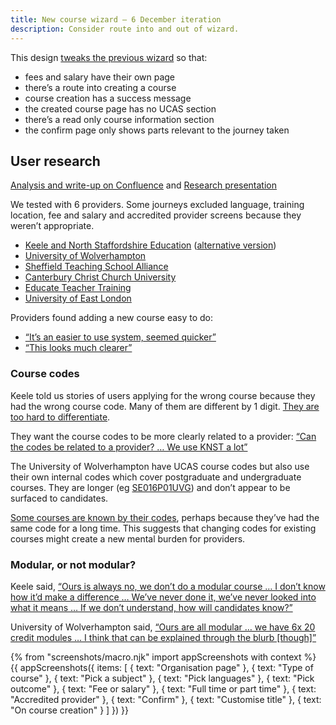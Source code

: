```yaml
---
title: New course wizard – 6 December iteration
description: Consider route into and out of wizard.
---
```

This design [tweaks the previous wizard](/publish-teacher-training-courses/new-course) so that:

* fees and salary have their own page
* there’s a route into creating a course
* course creation has a success message
* the created course page has no UCAS section
* there’s a read only course information section
* the confirm page only shows parts relevant to the journey taken

## User research

[Analysis and write-up on Confluence](https://dfedigital.atlassian.net/wiki/spaces/BaT/pages/762609665/Analysis+and+write+up) and [Research presentation](https://docs.google.com/presentation/d/1ImIHrXYtxKQwYa4LBOQQMHrl-WCq3Ke3UQmBcYDZiO4/)

We tested with 6 providers. Some journeys excluded language, training location, fee and salary and accredited provider screens because they weren’t appropriate.

* [Keele and North Staffordshire Education](https://lookback.io/watch/veykZkMozQtCAvceD) ([alternative version](https://lookback.io/watch/gKCGDj8zDhCiqwQ77))
* [University of Wolverhampton](https://lookback.io/watch/gYu2aoCo3PWyaJEHH)
* [Sheffield Teaching School Alliance](https://lookback.io/watch/QjevW5d7ahX57csvf)
* [Canterbury Christ Church University](https://lookback.io/watch/RrMJ6CkbkXkrQ49Hk)
* [Educate Teacher Training](https://lookback.io/watch/GJbiS5bz4ouL6uohF)
* [University of East London](https://lookback.io/watch/8X5QYCPob8XmSAtbw)

Providers found adding a new course easy to do:

* [“It’s an easier to use system, seemed quicker”](https://lookback.io/watch/gKCGDj8zDhCiqwQ77?t=1h15m15s)
* [“This looks much clearer”](https://lookback.io/watch/gYu2aoCo3PWyaJEHH?t=50m26.78s)

### Course codes

Keele told us stories of users applying for the wrong course because they had the wrong course code. Many of them are different by 1 digit. [They are too hard to differentiate](https://lookback.io/watch/gKCGDj8zDhCiqwQ77?t=28m46s).

They want the course codes to be more clearly related to a provider: [“Can the codes be related to a provider? … We use KNST a lot”](https://lookback.io/watch/gKCGDj8zDhCiqwQ77?t=29m7s)

The University of Wolverhampton have UCAS course codes but also use their own internal codes which cover postgraduate and undergraduate courses. They are longer (eg [SE016P01UVG](https://courses.wlv.ac.uk/course.asp?code=SE016P01UVG)) and don’t appear to be surfaced to candidates.

[Some courses are known by their codes](https://lookback.io/watch/gYu2aoCo3PWyaJEHH?t=18m19.94s), perhaps because they’ve had the same code for a long time. This suggests that changing codes for existing courses might create a new mental burden for providers.

### Modular, or not modular?

Keele said, [“Ours is always no, we don’t do a modular course … I don’t know how it’d make a difference … We’ve never done it, we’ve never looked into what it means … If we don’t understand, how will candidates know?”](https://lookback.io/watch/gKCGDj8zDhCiqwQ77?t=1h12m24s)

University of Wolverhampton said, [“Ours are all modular … we have 6x 20 credit modules … I think that can be explained through the blurb [though]”](https://lookback.io/watch/gYu2aoCo3PWyaJEHH?t=49m3.97s)

{% from "screenshots/macro.njk" import appScreenshots with context %}
{{ appScreenshots({
  items: [
    { text: "Organisation page" },
    { text: "Type of course" },
    { text: "Pick a subject" },
    { text: "Pick languages" },
    { text: "Pick outcome" },
    { text: "Fee or salary" },
    { text: "Full time or part time" },
    { text: "Accredited provider" },
    { text: "Confirm" },
    { text: "Customise title" },
    { text: "On course creation" }
  ]
}) }}
